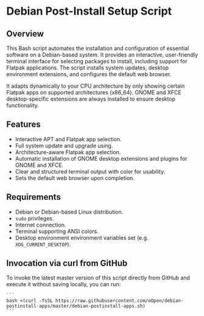 # Debian Post-Install Setup Script

## Overview
This Bash script automates the installation and configuration of essential software on a Debian-based system.
It provides an interactive, user-friendly terminal interface for selecting packages to install, including support for Flatpak applications. The script installs system updates, desktop environment extensions, and configures the default web browser.

It adapts dynamically to your CPU architecture by only showing certain Flatpak apps on supported architectures (x86_64).
GNOME and XFCE desktop-specific extensions are always installed to ensure desktop functionality.

## Features
- Interactive APT and Flatpak app selection.
- Full system update and upgrade using.
- Architecture-aware Flatpak app selection.
- Automatic installation of GNOME desktop extensions and plugins for GNOME and XFCE.
- Clear and structured terminal output with color for usability.
- Sets the default web browser upon completion.

## Requirements
- Debian or Debian-based Linux distribution.
- `sudo` privileges.
- Internet connection.
- Terminal supporting ANSI colors.
- Desktop environment environment variables set (e.g. `XDG_CURRENT_DESKTOP`).

## Invocation via curl from GitHub

To invoke the latest master version of this script directly from GitHub and execute it without saving locally, you can run:

    ```
	bash <(curl -fsSL https://raw.githubusercontent.com/oOpen/debian-postinstall-apps/master/debian-postinstall-apps.sh)
    ```
